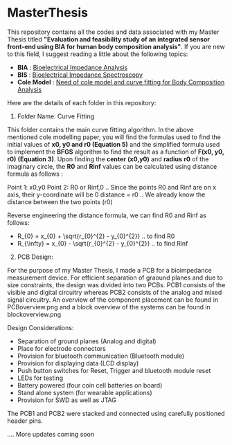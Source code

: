 # MasterThesis
This repository contains all the codes and data associated with my Master Thesis titled **"Evaluation and feasibility study of an integrated sensor front-end using BIA for human body composition analysis"**. If you are new to this field, I suggest reading a little about the following topics:

- **BIA** : [Bioelectrical Impedance Analysis](https://en.wikipedia.org/wiki/Bioelectrical_impedance_analysis)
- **BIS** : [Bioelectrical Impedance Spectroscopy](https://en.wikipedia.org/wiki/Bioelectrical_impedance_analysis)
- **Cole Model** : [Need of cole model and curve fitting for Body Composition Analysis](https://iopscience.iop.org/article/10.1088/0967-3334/34/10/1239)

Here are the details of each folder in this repository:

1) Folder Name: Curve Fitting

This folder contains the main curve fitting algorithm. In the above mentioned cole modelling paper, you will find the formulas used to find the initial values of **x0, y0 and r0 (Equation 5)** and the simplified formula used to implement the **BFGS** algorithm to find the result as a function of **F(x0, y0, r0)** **(Equation 3)**. Upon finding the **center** **(x0,y0)** and **radius** **r0** of the imaginary circle, the **R0** and **Rinf** values can be calculated using distance formula as follows :

Point 1: x0,y0
Point 2: R0 or Rinf,0 .. Since the points R0 and Rinf are on x axis, their y-coordinate will be 0
distance = r0 .. We already know the distance between the two points (r0) 

Reverse engineering the distance formula, we can find R0 and Rinf as follows:
- R_{0} = x_{0} + \sqrt{r_{0}^{2} - y_{0}^{2}} .. to find R0
- R_{\infty}  = x_{0} - \sqrt{r_{0}^{2} - y_{0}^{2}} .. to find Rinf

2) PCB Design:

For the purpose of my Master Thesis, I made a PCB for a bioimpedance measurement device. For efficient separation of graound planes and due to size constraints, the design was divided into two PCBs. PCB1 consists of the visible and digital circuitry whereas PCB2 consists of the analog and mixed signal circuitry. An overview of the component placement can be found in PCBoverview.png and a block overview of the systems can be found in blockoverview.png

Design Considerations:

- Separation of ground planes (Analog and digital)
- Place for electrode connectors
- Provision for bluetooth communication (Bluetooth module)
- Provision for displaying data (LCD display)
- Push button switches for Reset, Trigger and bluetooth module reset
- LEDs for testing
- Battery powered (four coin cell batteries on board)
- Stand alone system (for wearable applications)
- Provision for SWD as well as JTAG


The PCB1 and PCB2 were stacked and connected using carefully positioned header pins. 

.... More updates coming soon 
